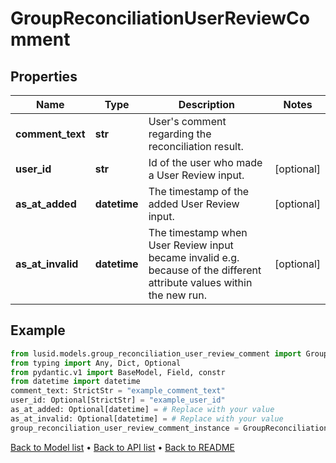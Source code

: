 # GroupReconciliationUserReviewComment

## Properties
Name | Type | Description | Notes
------------ | ------------- | ------------- | -------------
**comment_text** | **str** | User&#39;s comment regarding the reconciliation result. | 
**user_id** | **str** | Id of the user who made a User Review input. | [optional] 
**as_at_added** | **datetime** | The timestamp of the added User Review input. | [optional] 
**as_at_invalid** | **datetime** | The timestamp when User Review input became invalid e.g. because of the different attribute values within the new run. | [optional] 
## Example

```python
from lusid.models.group_reconciliation_user_review_comment import GroupReconciliationUserReviewComment
from typing import Any, Dict, Optional
from pydantic.v1 import BaseModel, Field, constr
from datetime import datetime
comment_text: StrictStr = "example_comment_text"
user_id: Optional[StrictStr] = "example_user_id"
as_at_added: Optional[datetime] = # Replace with your value
as_at_invalid: Optional[datetime] = # Replace with your value
group_reconciliation_user_review_comment_instance = GroupReconciliationUserReviewComment(comment_text=comment_text, user_id=user_id, as_at_added=as_at_added, as_at_invalid=as_at_invalid)

```

[Back to Model list](../README.md#documentation-for-models) &#8226; [Back to API list](../README.md#documentation-for-api-endpoints) &#8226; [Back to README](../README.md)

